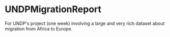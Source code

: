 # UNDPMigrationReport
For UNDP's project (one week) involving a large and very rich dataset about migration from Africa to Europe. 
